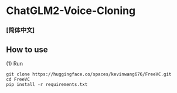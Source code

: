 # ChatGLM2-Voice-Cloning
### [简体中文]
## How to use

(1) Run
```
git clone https://huggingface.co/spaces/kevinwang676/FreeVC.git
cd FreeVC
pip install -r requirements.txt
```
